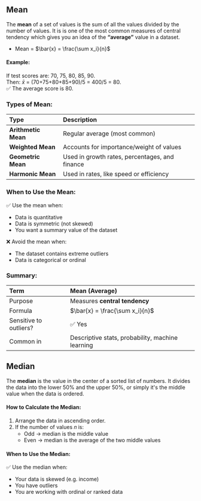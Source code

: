 ## Mean
The **mean** of a set of values is the sum of all the values divided by the number of values. It is is one of the most common measures of central tendency which gives you an idea of the **“average”** value in a dataset.  
  - Mean = $\bar{x} = \frac{\sum x_i}{n}$

#### Example:
If test scores are: 70, 75, 80, 85, 90.  
Then: $\bar{x}$ = (70+75+80+85+90)/5 = 400/5 = 80.  
✅ The average score is 80.

### Types of Mean:
| Type                | Description                                    |
| :------------------ | :--------------------------------------------- |
| **Arithmetic Mean** | Regular average (most common)                  |
| **Weighted Mean**   | Accounts for importance/weight of values       |
| **Geometric Mean**  | Used in growth rates, percentages, and finance |
| **Harmonic Mean**   | Used in rates, like speed or efficiency        |

### When to Use the Mean:
✅ Use the mean when:
- Data is quantitative
- Data is symmetric (not skewed)
- You want a summary value of the dataset

❌ Avoid the mean when:
- The dataset contains extreme outliers
- Data is categorical or ordinal

### Summary:
| Term                   | Mean (Average)                                   |
| :--------------------- | :----------------------------------------------- |
| Purpose                | Measures **central tendency**                    |
| Formula                | $\bar{x} = \frac{\sum x_i}{n}$                   |
| Sensitive to outliers? | ✅ Yes                                            |
| Common in              | Descriptive stats, probability, machine learning |

## Median
The **median** is the value in the center of a sorted list of numbers. It divides the data into the lower 50% and the upper 50%, or simply it's the middle value when the data is ordered.

#### How to Calculate the Median:
1. Arrange the data in ascending order.
2. If the number of values 𝑛 is:
    - Odd → median is the middle value
    - Even → median is the average of the two middle values

#### When to Use the Median:
✅ Use the median when:
- Your data is skewed (e.g. income)
- You have outliers
- You are working with ordinal or ranked data
